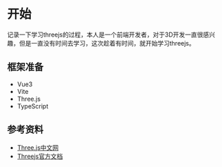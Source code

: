 # 开始

记录一下学习threejs的过程，本人是一个前端开发者，对于3D开发一直很感兴趣，但是一直没有时间去学习，这次趁着有时间，就开始学习threejs。

## 框架准备

- Vue3
- Vite
- Three.js
- TypeScript

## 参考资料

- [Three.js中文网](http://www.webgl3d.cn/)
- [Threejs官方文档](https://threejs.org/)
